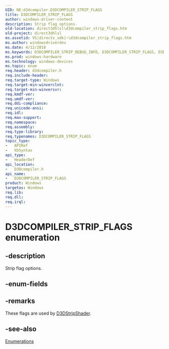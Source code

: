 ```yaml
---
UID: NE:d3dcompiler.D3DCOMPILER_STRIP_FLAGS
title: D3DCOMPILER_STRIP_FLAGS
author: windows-driver-content
description: Strip flag options.
old-location: direct3dhlsl\d3dcompiler_strip_flags.htm
old-project: direct3dhlsl
ms.assetid: VS|directx_sdk|~\d3dcompiler_strip_flags.htm
ms.author: windowsdriverdev
ms.date: 4/12/2018
ms.keywords: D3DCOMPILER_STRIP_DEBUG_INFO, D3DCOMPILER_STRIP_FLAGS, D3DCOMPILER_STRIP_FLAGS enumeration [HLSL], D3DCOMPILER_STRIP_FORCE_DWORD, D3DCOMPILER_STRIP_PRIVATE_DATA, D3DCOMPILER_STRIP_REFLECTION_DATA, D3DCOMPILER_STRIP_ROOT_SIGNATURE, D3DCOMPILER_STRIP_TEST_BLOBS, d2322971-23ee-a7bd-cf13-8a393a03e8a9, d3dcompiler/D3DCOMPILER_STRIP_DEBUG_INFO, d3dcompiler/D3DCOMPILER_STRIP_FLAGS, d3dcompiler/D3DCOMPILER_STRIP_FORCE_DWORD, d3dcompiler/D3DCOMPILER_STRIP_PRIVATE_DATA, d3dcompiler/D3DCOMPILER_STRIP_REFLECTION_DATA, d3dcompiler/D3DCOMPILER_STRIP_ROOT_SIGNATURE, d3dcompiler/D3DCOMPILER_STRIP_TEST_BLOBS, direct3dhlsl.d3dcompiler_strip_flags
ms.prod: windows-hardware
ms.technology: windows-devices
ms.topic: enum
req.header: d3dcompiler.h
req.include-header: 
req.target-type: Windows
req.target-min-winverclnt: 
req.target-min-winversvr: 
req.kmdf-ver: 
req.umdf-ver: 
req.ddi-compliance: 
req.unicode-ansi: 
req.idl: 
req.max-support: 
req.namespace: 
req.assembly: 
req.type-library: 
req.typenames: D3DCOMPILER_STRIP_FLAGS
topic_type:
-	APIRef
-	kbSyntax
api_type:
-	HeaderDef
api_location:
-	D3Dcompiler.h
api_name:
-	D3DCOMPILER_STRIP_FLAGS
product: Windows
targetos: Windows
req.lib: 
req.dll: 
req.irql: 
---
```


# D3DCOMPILER_STRIP_FLAGS enumeration


## -description


Strip flag options.


## -enum-fields


## -remarks



These flags are used by <a href="https://msdn.microsoft.com/d6f51f57-02e1-485d-8f49-60a9bfb62cf5">D3DStripShader</a>.




## -see-also




<a href="https://msdn.microsoft.com/684508d8-2289-4124-9910-93c6bf0a1f99">Enumerations</a>
 

 

